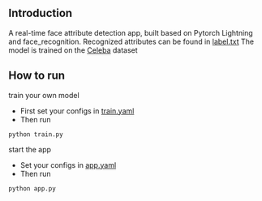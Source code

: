 ## Introduction

A real-time face attribute detection app, built based on Pytorch Lightning and face_recognition.
Recognized attributes can be found in [label.txt](models/labels.txt)
The model is trained on the [Celeba](https://www.kaggle.com/jessicali9530/celeba-dataset) dataset

## How to run

train your own model
- First set your configs in [train.yaml](configs/train.yaml)
- Then run
```shell
python train.py
```

start the app
- Set your configs in [app.yaml](configs/app.yaml)
- Then run
```shell
python app.py
```
